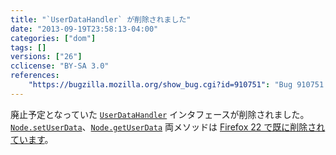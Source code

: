 ```yaml
---
title: "`UserDataHandler` が削除されました"
date: "2013-09-19T23:58:13-04:00"
categories: ["dom"]
tags: []
versions: ["26"]
cclicense: "BY-SA 3.0"
references:
    "https://bugzilla.mozilla.org/show_bug.cgi?id=910751": "Bug 910751 – Hide UserDataHandler from content"
---
```

廃止予定となっていた [`UserDataHandler`](https://developer.mozilla.org/ja/docs/Web/API/UserDataHandler) インタフェースが削除されました。[`Node.setUserData`](https://developer.mozilla.org/ja/docs/Web/API/Node.setUserData)、[`Node.getUserData`](https://developer.mozilla.org/ja/docs/Web/API/Node.getUserData) 両メソッドは [Firefox 22 で既に削除されています](https://www.fxsitecompat.com/ja/docs/2013/node-getuserdata-and-setuserdata-have-been-removed/)。
